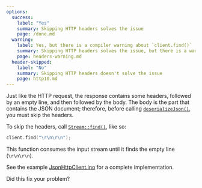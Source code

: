 ```yaml
---
options:
  success:
    label: "Yes"
    summary: Skipping HTTP headers solves the issue
    page: /done.md
  warning:
    label: Yes, but there is a compiler warning about `client.find()`
    summary: Skipping HTTP headers solves the issue, but there is a warning
    page: headers-warning.md
  header-skipped:
    label: "No"
    summary: Skipping HTTP headers doesn't solve the issue
    page: http10.md
---
```


Just like the HTTP request, the response contains some headers, followed by an empty line, and then followed by the body.
The body is the part that contains the JSON document; therefore, before calling [`deserializeJson()`](/v7/api/json/deserializejson/), you must skip the headers.

To skip the headers, call [`Stream::find()`](https://www.arduino.cc/reference/en/language/functions/communication/stream/streamfind/), like so:

```c++
client.find("\r\n\r\n");
```

This function consumes the input stream until it finds the empty line (`\r\n\r\n`).

See the example [JsonHttpClient.ino](/v7/example/http-client/) for a complete implementation.

Did this fix your problem?
